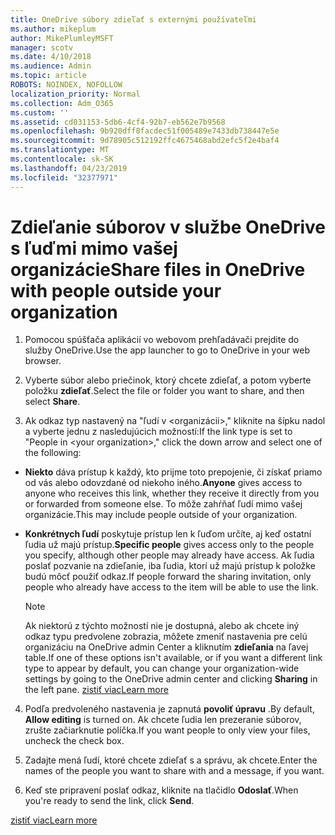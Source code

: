 ```yaml
---
title: OneDrive súbory zdieľať s externými používateľmi
ms.author: mikeplum
author: MikePlumleyMSFT
manager: scotv
ms.date: 4/10/2018
ms.audience: Admin
ms.topic: article
ROBOTS: NOINDEX, NOFOLLOW
localization_priority: Normal
ms.collection: Adm_O365
ms.custom: ''
ms.assetid: cd031153-5db6-4cf4-92b7-eb562e7b9568
ms.openlocfilehash: 9b920dff8facdec51f005489e7433db738447e5e
ms.sourcegitcommit: 9d78905c512192ffc4675468abd2efc5f2e4baf4
ms.translationtype: MT
ms.contentlocale: sk-SK
ms.lasthandoff: 04/23/2019
ms.locfileid: "32377971"
---
```

# <a name="share-files-in-onedrive-with-people-outside-your-organization"></a><span data-ttu-id="3ad78-102">Zdieľanie súborov v službe OneDrive s ľuďmi mimo vašej organizácie</span><span class="sxs-lookup"><span data-stu-id="3ad78-102">Share files in OneDrive with people outside your organization</span></span>

1. <span data-ttu-id="3ad78-103">Pomocou spúšťača aplikácií vo webovom prehľadávači prejdite do služby OneDrive.</span><span class="sxs-lookup"><span data-stu-id="3ad78-103">Use the app launcher to go to OneDrive in your web browser.</span></span> 
    
2. <span data-ttu-id="3ad78-104">Vyberte súbor alebo priečinok, ktorý chcete zdieľať, a potom vyberte položku **zdieľať**.</span><span class="sxs-lookup"><span data-stu-id="3ad78-104">Select the file or folder you want to share, and then select **Share**.</span></span> 
    
3. <span data-ttu-id="3ad78-105">Ak odkaz typ nastavený na "ľudí v \<organizácii\>," kliknite na šípku nadol a vyberte jednu z nasledujúcich možností:</span><span class="sxs-lookup"><span data-stu-id="3ad78-105">If the link type is set to "People in \<your organization\>," click the down arrow and select one of the following:</span></span> 
    
  - <span data-ttu-id="3ad78-106">**Niekto** dáva prístup k každý, kto prijme toto prepojenie, či získať priamo od vás alebo odovzdané od niekoho iného.</span><span class="sxs-lookup"><span data-stu-id="3ad78-106">**Anyone** gives access to anyone who receives this link, whether they receive it directly from you or forwarded from someone else.</span></span> <span data-ttu-id="3ad78-107">To môže zahŕňať ľudí mimo vašej organizácie.</span><span class="sxs-lookup"><span data-stu-id="3ad78-107">This may include people outside of your organization.</span></span> 
    
  - <span data-ttu-id="3ad78-108">**Konkrétnych ľudí** poskytuje prístup len k ľuďom určíte, aj keď ostatní ľudia už majú prístup.</span><span class="sxs-lookup"><span data-stu-id="3ad78-108">**Specific people** gives access only to the people you specify, although other people may already have access.</span></span> <span data-ttu-id="3ad78-109">Ak ľudia poslať pozvanie na zdieľanie, iba ľudia, ktorí už majú prístup k položke budú môcť použiť odkaz.</span><span class="sxs-lookup"><span data-stu-id="3ad78-109">If people forward the sharing invitation, only people who already have access to the item will be able to use the link.</span></span> 
    
    > [!NOTE]
    > <span data-ttu-id="3ad78-110">Ak niektorú z týchto možností nie je dostupná, alebo ak chcete iný odkaz typu predvolene zobrazia, môžete zmeniť nastavenia pre celú organizáciu na OneDrive admin Center a kliknutím **zdieľania** na ľavej table.</span><span class="sxs-lookup"><span data-stu-id="3ad78-110">If one of these options isn't available, or if you want a different link type to appear by default, you can change your organization-wide settings by going to the OneDrive admin center and clicking **Sharing** in the left pane.</span></span> [<span data-ttu-id="3ad78-111">zistiť viac</span><span class="sxs-lookup"><span data-stu-id="3ad78-111">Learn more</span></span>](https://go.microsoft.com/fwlink/?linkid=871961)
  
4. <span data-ttu-id="3ad78-112">Podľa predvoleného nastavenia je zapnutá **povoliť úpravu** .</span><span class="sxs-lookup"><span data-stu-id="3ad78-112">By default, **Allow editing** is turned on.</span></span> <span data-ttu-id="3ad78-113">Ak chcete ľudia len prezeranie súborov, zrušte začiarknutie políčka.</span><span class="sxs-lookup"><span data-stu-id="3ad78-113">If you want people to only view your files, uncheck the check box.</span></span> 
    
5. <span data-ttu-id="3ad78-114">Zadajte mená ľudí, ktoré chcete zdieľať s a správu, ak chcete.</span><span class="sxs-lookup"><span data-stu-id="3ad78-114">Enter the names of the people you want to share with and a message, if you want.</span></span>
    
6. <span data-ttu-id="3ad78-115">Keď ste pripravení poslať odkaz, kliknite na tlačidlo **Odoslať**.</span><span class="sxs-lookup"><span data-stu-id="3ad78-115">When you're ready to send the link, click **Send**.</span></span> 
    
[<span data-ttu-id="3ad78-116">zistiť viac</span><span class="sxs-lookup"><span data-stu-id="3ad78-116">Learn more</span></span>](https://go.microsoft.com/fwlink/?linkid=871861)
  

